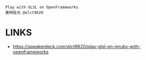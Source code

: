 
```
Play with GLSL on OpenFrameworks
蒼時弦也 @elct9620
```

LINKS
=======

- https://speakerdeck.com/elct9620/play-glsl-on-mruby-with-openframeworks



